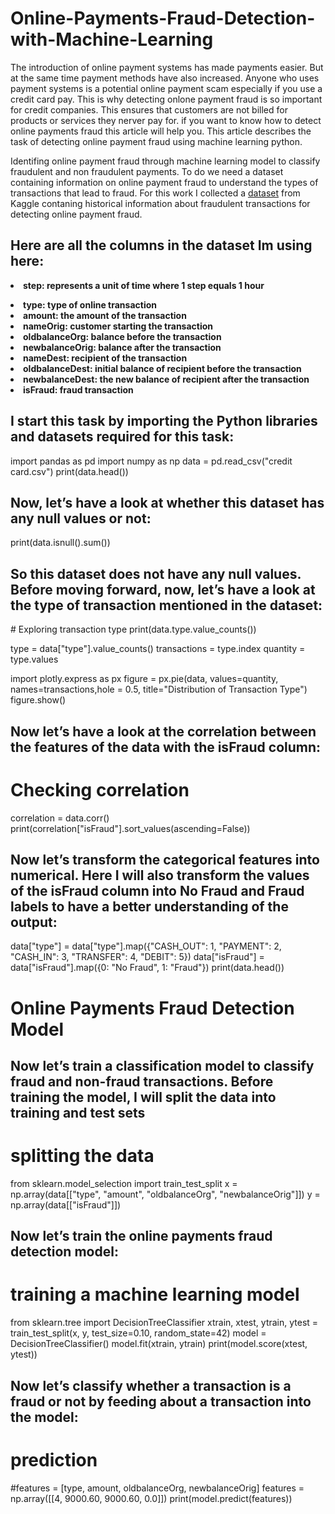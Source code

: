 # Online-Payments-Fraud-Detection-with-Machine-Learning

The introduction of online payment systems has made payments easier. But at the same time payment methods have also increased. Anyone who uses payment systems is a potential online payment scam especially if you use a credit card pay. This is why detecting onlone payment fraud is so important for credit companies. This ensures that customers are not billed for products or services they nerver pay for. if you want to know how to detect online payments fraud this article will help you. This article describes the task of detecting online payment fraud using machine learning python.

Identifing online payment fraud through machine learning model to classify fraudulent and non fraudulent payments. To do we need a dataset containing information on online payment fraud to understand the types of transactions that lead to fraud. For this work I collected a <a href="https://www.kaggle.com/ealaxi/paysim1/download">dataset</a> from Kaggle contaning historical information about fraudulent transactions for detecting online payment fraud.
<h2>Here are all the columns in the dataset Im using here:</h2>

<b><li>step: represents a unit of time where 1 step equals 1 hour</li>
<li>type: type of online transaction</li>
<li>amount: the amount of the transaction</li>
<li>nameOrig: customer starting the transaction</li>
<li>oldbalanceOrg: balance before the transaction</li>
<li>newbalanceOrig: balance after the transaction</li>
<li>nameDest: recipient of the transaction</li>
<li>oldbalanceDest: initial balance of recipient before the transaction</li>
<li>newbalanceDest: the new balance of recipient after the transaction</li>
<li>isFraud: fraud transaction</li></b>


<h2>I start this task by importing the Python libraries and datasets required for this task:</h2>
import pandas as pd
import numpy as np
data = pd.read_csv("credit card.csv")
print(data.head())
   
<h2>Now, let’s have a look at whether this dataset has any null values or not:</h2>
print(data.isnull().sum())

<h2>So this dataset does not have any null values. Before moving forward, now, let’s have a look at the type of transaction mentioned in the dataset:</h2>
# Exploring transaction type
print(data.type.value_counts())
  
type = data["type"].value_counts()
transactions = type.index
quantity = type.values

import plotly.express as px
figure = px.pie(data, 
             values=quantity, 
             names=transactions,hole = 0.5, 
             title="Distribution of Transaction Type")
figure.show()

<h2>Now let’s have a look at the correlation between the features of the data with the isFraud column:</h2>

# Checking correlation
correlation = data.corr()
print(correlation["isFraud"].sort_values(ascending=False))

<h2>Now let’s transform the categorical features into numerical. Here I will also transform the values of the isFraud column into No Fraud and Fraud labels to have a better understanding of the output:</h2>

data["type"] = data["type"].map({"CASH_OUT": 1, "PAYMENT": 2, 
                                 "CASH_IN": 3, "TRANSFER": 4,
                                 "DEBIT": 5})
data["isFraud"] = data["isFraud"].map({0: "No Fraud", 1: "Fraud"})
print(data.head())

<h1>Online Payments Fraud Detection Model</h1>
<h2>Now let’s train a classification model to classify fraud and non-fraud transactions. Before training the model, I will split the data into training and test sets</h2>

# splitting the data
from sklearn.model_selection import train_test_split
x = np.array(data[["type", "amount", "oldbalanceOrg", "newbalanceOrig"]])
y = np.array(data[["isFraud"]])

<h2>Now let’s train the online payments fraud detection model:</h2>

# training a machine learning model
from sklearn.tree import DecisionTreeClassifier
xtrain, xtest, ytrain, ytest = train_test_split(x, y, test_size=0.10, random_state=42)
model = DecisionTreeClassifier()
model.fit(xtrain, ytrain)
print(model.score(xtest, ytest))

<h2>Now let’s classify whether a transaction is a fraud or not by feeding about a transaction into the model:</h2>

# prediction
#features = [type, amount, oldbalanceOrg, newbalanceOrig]
features = np.array([[4, 9000.60, 9000.60, 0.0]])
print(model.predict(features))




   
